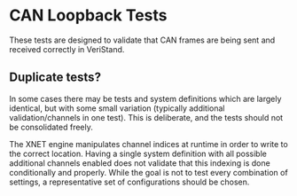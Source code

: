 # CAN Loopback Tests

These tests are designed to validate that CAN frames are being sent and received correctly in VeriStand.

## Duplicate tests?

In some cases there may be tests and system definitions which are largely identical, but with some small variation (typically additional validation/channels in one test). This is deliberate, and the tests should not be consolidated freely.

The XNET engine manipulates channel indices at runtime in order to write to the correct location. Having a single system definition with all possible additional channels enabled does not validate that this indexing is done conditionally and properly. While the goal is not to test every combination of settings, a representative set of configurations should be chosen.
